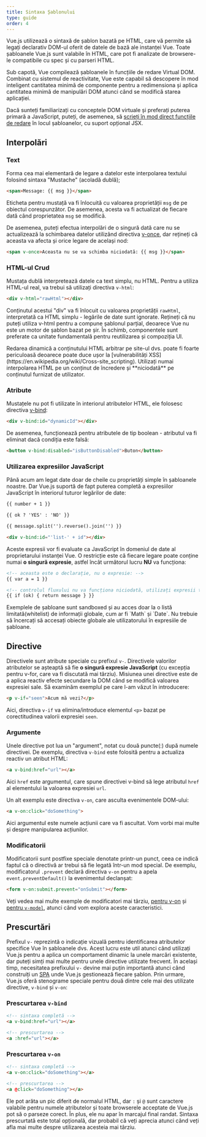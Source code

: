 ```yaml
---
title: Sintaxa Șablonului
type: guide
order: 4
---
```


Vue.js utilizează o sintaxă de șablon bazată pe HTML, care vă permite să legați declarativ DOM-ul oferit de datele de bază ale instanței Vue. Toate șabloanele Vue.js sunt valabile în HTML, care pot fi analizate de browsere-le compatibile cu spec și cu parseri HTML.

Sub capotă, Vue compilează șabloanele în funcțiile de redare Virtual DOM. Combinat cu sistemul de reactivitate, Vue este capabil să descopere în mod inteligent cantitatea minimă de componente pentru a redimensiona și aplica cantitatea minimă de manipulări DOM atunci când se modifică starea aplicației.

Dacă sunteți familiarizați cu conceptele DOM virtuale și preferați puterea primară a JavaScript, puteți, de asemenea, să [scrieți în mod direct funcțiile de redare](render-function.html) în locul șabloanelor, cu suport opțional JSX.

## Interpolări

### Text

Forma cea mai elementară de legare a datelor este interpolarea textului folosind sintaxa "Mustache" (acoladă dublă);

``` html
<span>Message: {{ msg }}</span>
```

Eticheta pentru mustață va fi înlocuită cu valoarea proprietății `msg` de pe obiectul corespunzător. De asemenea, acesta va fi actualizat de fiecare dată când proprietatea `msg` se modifică.

De asemenea, puteți efectua interpolări de o singură dată care nu se actualizează la schimbarea datelor utilizând directiva [v-once](../api/#v-once), dar rețineți că aceasta va afecta și orice legare de același nod:

``` html
<span v-once>Aceasta nu se va schimba niciodată: {{ msg }}</span>
```

### HTML-ul Crud

Mustața dublă interpretează datele ca text simplu, nu HTML. Pentru a utiliza HTML-ul real, va trebui să utilizați directiva `v-html`:

``` html
<div v-html="rawHtml"></div>
```

Conținutul acestui "div" va fi înlocuit cu valoarea proprietății `rawHtml`, interpretată ca HTML simplu - legările de date sunt ignorate. Rețineți că nu puteți utiliza v-html pentru a compune șablonul parțial, deoarece Vue nu este un motor de șablon bazat pe șir. În schimb, componentele sunt preferate ca unitate fundamentală pentru reutilizarea și compoziția UI.


<p class="tip"> Redarea dinamică a conținutului HTML arbitrar pe site-ul dvs. poate fi foarte periculoasă deoarece poate duce ușor la [vulnerabilități XSS](https://en.wikipedia.org/wiki/Cross-site_scripting). Utilizați numai interpolarea HTML pe un conținut de încredere și **niciodată** pe conținutul furnizat de utilizator. </p>

### Atribute

Mustațele nu pot fi utilizate în interiorul atributelor HTML, ele folosesc directiva [v-bind](../api/#v-bind):


``` html
<div v-bind:id="dynamicId"></div>
```
De asemenea, funcționează pentru atributele de tip boolean - atributul va fi eliminat dacă condiția este falsă:

``` html
<button v-bind:disabled="isButtonDisabled">Buton</button>
```

### Utilizarea expresiilor JavaScript

Până acum am legat date doar de cheile cu proprietăți simple în șabloanele noastre. Dar Vue.js suportă de fapt puterea completă a expresiilor JavaScript în interiorul tuturor legărilor de date:

``` html
{{ number + 1 }}

{{ ok ? 'YES' : 'NO' }}

{{ message.split('').reverse().join('') }}

<div v-bind:id="'list-' + id"></div>
```

Aceste expresii vor fi evaluate ca JavaScript în domeniul de date al proprietarului instanței Vue. O restricție este că fiecare legare poate conține numai **o singură expresie**, astfel încât următorul lucru **NU** va funcționa:

``` html
<!-- aceasta este o declarație, nu o expresie: -->
{{ var a = 1 }}

<!-- controlul fluxului nu va funcționa niciodată, utilizați expresii ternare -->
{{ if (ok) { return message } }}
```

<p class="tip">Exemplele de șabloane sunt sandboxed și au acces doar la o listă limitată(whitelist) de informații globale, cum ar fi `Math` și `Date`. Nu trebuie să încercați să accesați obiecte globale ale utilizatorului în expresiile de șabloane.</p>

## Directive

Directivele sunt atribute speciale cu prefixul `v-`. Directivele valorilor atributelor se așteaptă să fie **o singură expresie JavaScript** (cu excepția pentru v-for, care va fi discutată mai târziu). Misiunea unei directive este de a aplica reactiv efecte secundare la DOM când se modifică valoarea expresiei sale. Să examinăm exemplul pe care l-am văzut în introducere:

``` html
<p v-if="seen">Acum mă vezi?</p>
```

Aici, directiva `v-if` va elimina/introduce elementul `<p>` bazat pe corectitudinea valorii expresiei `seen`.

### Argumente

Unele directive pot lua un "argument", notat cu două puncte(:) după numele directivei. De exemplu, directiva `v-bind` este folosită pentru a actualiza reactiv un atribut HTML:

``` html
<a v-bind:href="url"></a>
```

Aici `href` este argumentul, care spune directivei v-bind să lege atributul `href` al elementului la valoarea expresiei `url`.

Un alt exemplu este directiva `v-on`, care asculta evenimentele DOM-ului:

``` html
<a v-on:click="doSomething">
```

Aici argumentul este numele acțiunii care va fi ascultat. Vom vorbi mai multe și despre manipularea acțiunilor.

### Modificatorii

Modificatorii sunt postfixe speciale denotate printr-un punct, ceea ce indică faptul că o directivă ar trebui să fie legată într-un mod special. De exemplu, modificatorul `.prevent` declară directiva `v-on` pentru a apela `event.preventDefault()` la evenimentul declanșat:

``` html
<form v-on:submit.prevent="onSubmit"></form>
```
Veți vedea mai multe exemple de modificatori mai târziu, [pentru v-on](events.html#Event-Modifiers) și [pentru `v-model`](forms.html#Modifiers), atunci când vom explora aceste caracteristici.

## Prescurtări

Prefixul `v-` reprezintă o indicație vizuală pentru identificarea atributelor specifice Vue în șabloanele dvs. Acest lucru este util atunci când utilizați Vue.js pentru a aplica un comportament dinamic la unele marcări existente, dar puteți simți mai multe pentru unele directive utilizate frecvent. În același timp, necesitatea prefixului `v-` devine mai puțin importantă atunci când construiți un [SPA](https://en.wikipedia.org/wiki/Single-page_application) unde Vue.js gestionează fiecare șablon. Prin urmare, Vue.js oferă stenograme speciale pentru două dintre cele mai des utilizate directive, `v-bind` și `v-on`:

### Prescurtarea `v-bind`

``` html
<!-- sintaxa completă -->
<a v-bind:href="url"></a>

<!-- prescurtarea -->
<a :href="url"></a>
```

### Prescurtarea `v-on`

``` html
<!-- sintaxa completă -->
<a v-on:click="doSomething"></a>

<!-- prescurtarea -->
<a @click="doSomething"></a>
```

Ele pot arăta un pic diferit de normalul HTML, dar `:` și `@` sunt caractere valabile pentru numele atributelor și toate browserele acceptate de Vue.js pot să o parseze corect. În plus, ele nu apar în marcajul final randat. Sintaxa prescurtată este total opțională, dar probabil că veți aprecia atunci când veți afla mai multe despre utilizarea acesteia mai târziu.
